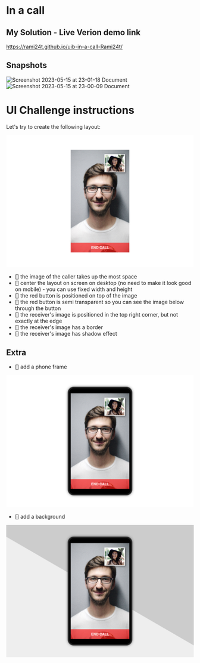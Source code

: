 # In a call

## My Solution - Live Verion demo link

https://rami24t.github.io/uib-in-a-call-Rami24t/

## Snapshots

![Screenshot 2023-05-15 at 23-01-18 Document](https://github.com/Rami24t/uib-in-a-call-Rami24t/assets/103028944/5a596768-96b1-4958-9d20-fe31972c16c4)
![Screenshot 2023-05-15 at 23-00-09 Document](https://github.com/Rami24t/uib-in-a-call-Rami24t/assets/103028944/038d2c6f-70c0-4372-8999-ec7f95903893)



# UI Challenge instructions

Let's try to create the following layout:

![example](example.png)

* [] the image of the caller takes up the most space
* [] center the layout on screen on desktop (no need to make it look good on mobile) - you can use fixed width and height
* [] the red button is positioned on top of the image
* [] the red button is semi transparent so you can see the image below through the button
* [] the receiver's image is positioned in the top right corner, but not exactly at the edge
* [] the receiver's image has a border
* [] the receiver's image has shadow effect


## Extra

* [] add a phone frame

![example with phone frame](example-frame.png)

* [] add a background

![example final](example-final.png)

